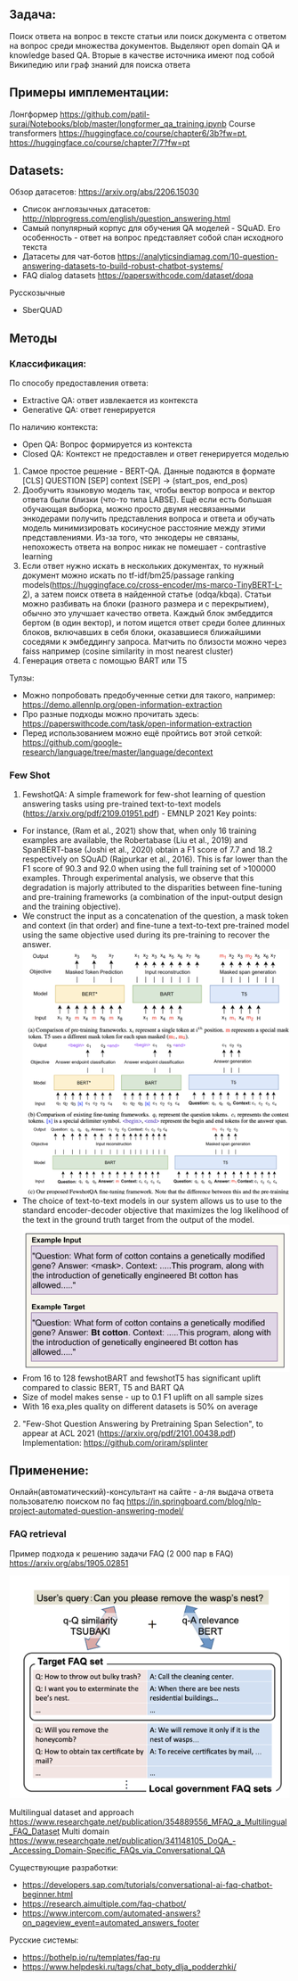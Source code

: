 ## Задача:
Поиск ответа на вопрос в тексте статьи или поиск документа с ответом на вопрос среди множества документов. 
Выделяют open domain QA и knowledge based QA. Вторые в качестве источника имеют под собой Википедию или граф знаний для поиска ответа

## Примеры имплементации:
Лонгформер https://github.com/patil-suraj/Notebooks/blob/master/longformer_qa_training.ipynb
Course transformers https://huggingface.co/course/chapter6/3b?fw=pt, https://huggingface.co/course/chapter7/7?fw=pt

## Datasets:
Обзор датасетов: https://arxiv.org/abs/2206.15030
- Список англоязычных датасетов: http://nlpprogress.com/english/question_answering.html
- Самый популярный корпус для обучения QA моделей - SQuAD. Его особенность - ответ на вопрос представляет собой спан исходного текста
- Датасеты для чат-ботов https://analyticsindiamag.com/10-question-answering-datasets-to-build-robust-chatbot-systems/
- FAQ dialog datasets https://paperswithcode.com/dataset/doqa

Русскозычные
- SberQUAD

## Методы

### Классификация:

По способу предоставления ответа:
- Extractive QA: ответ извлекается из контекста 
- Generative QA: ответ генерируется 

По наличию контекста:
- Open QA: Вопрос формируется из контекста
- Closed QA: Контекст не предоставлен и ответ генерируется моделью

1. Самое простое решение - BERT-QA. Данные подаются в формате [CLS] QUESTION [SEP] context [SEP] -> (start_pos, end_pos)
2. Дообучить языковую модель так, чтобы вектор вопроса и вектор ответа были близки (что-то типа LABSE). Ещё если есть большая обучающая выборка, можно просто двумя несвязанными энкодерами получить представления вопроса и ответа и обучать модель минимизировать косинусное расстояние между этими представлениями. Из-за того, что энкодеры не связаны, непохожесть ответа на вопрос никак не помешает -  contrastive learning
3. Если ответ нужно искать в нескольких документах, то нужный документ можно искать по tf-idf/bm25/passage ranking models(https://huggingface.co/cross-encoder/ms-marco-TinyBERT-L-2), а затем поиск ответа в найденной статье (odqa/kbqa). Статьи можно разбивать на блоки (разного размера и с перекрытием), обычно это улучшает качество ответа. Каждый блок эмбеддится бертом (в один вектор), и потом ищется ответ среди более длинных блоков, включавших в себя блоки, оказавшиеся ближайшими соседями к эмбеддингу запроса.
Матчить по близости можно через faiss например (cosine similarity in most nearest cluster)
4. Генерация ответа с помощью BART или T5

Тулзы:

- Можно попробовать предобученные сетки для такого, например: https://demo.allennlp.org/open-information-extraction
- Про разные подходы можно прочитать здесь: https://paperswithcode.com/task/open-information-extraction
- Перед использованием можно ещё пройтись вот этой сеткой: https://github.com/google-research/language/tree/master/language/decontext

### Few Shot
1. FewshotQA: A simple framework for few-shot learning of question answering tasks using pre-trained text-to-text models (https://arxiv.org/pdf/2109.01951.pdf) -  EMNLP 2021
Key points:
- For instance, (Ram et al., 2021) show that, when only 16 training examples are available, the Robertabase (Liu et al., 2019) and SpanBERT-base (Joshi
et al., 2020) obtain a F1 score of 7.7 and 18.2 respectively on SQuAD (Rajpurkar et al., 2016). This is far lower than the F1 score of 90.3 and 92.0 when using the full training set of >100000 examples. Through experimental analysis, we observe that this degradation is majorly attributed to the disparities between fine-tuning and pre-training frameworks (a combination of the input-output design and the training objective).
- We construct the input as a concatenation of the question, a mask token and context (in that order) and fine-tune a text-to-text pre-trained
model using the same objective used during its pre-training to recover the answer.
![qa1](pics/qa1.png "Few-shotQA-idea")
- The choice of text-to-text models in our system allows us to use to the standard encoder-decoder objective that maximizes the log likelihood of the text in the ground truth target from the output of the model.
![qa2](pics/qa2.png "Few-shotQA-data")
- From 16 to 128 fewshotBART and fewshotT5 has significant uplift compared to classic BERT, T5 and BART QA
- Size of model makes sense - up to 0.1 F1 uplift on all sample sizes
- With 16 exa,ples quality on different datasets is 50% on average

2. "Few-Shot Question Answering by Pretraining Span Selection", to appear at ACL 2021 (https://arxiv.org/pdf/2101.00438.pdf)
Implementation: https://github.com/oriram/splinter


## Применение:
Онлайн(автоматический)-консультант на сайте - а-ля выдача ответа пользователю поиском по faq
https://in.springboard.com/blog/nlp-project-automated-question-answering-model/


### FAQ retrieval
Пример подхода к решению задачи FAQ (2 000 пар в FAQ) https://arxiv.org/abs/1905.02851

![QA-faq](pics/qa.png "FAQ QA (localgov)")

Multilingual dataset and approach https://www.researchgate.net/publication/354889556_MFAQ_a_Multilingual_FAQ_Dataset
Multi domain https://www.researchgate.net/publication/341148105_DoQA_-_Accessing_Domain-Specific_FAQs_via_Conversational_QA

Существующие разработки:
- https://developers.sap.com/tutorials/conversational-ai-faq-chatbot-beginner.html
- https://research.aimultiple.com/faq-chatbot/
- https://www.intercom.com/automated-answers?on_pageview_event=automated_answers_footer

Русские системы:
- https://bothelp.io/ru/templates/faq-ru
- https://www.helpdeski.ru/tags/chat_boty_dlja_podderzhki/



